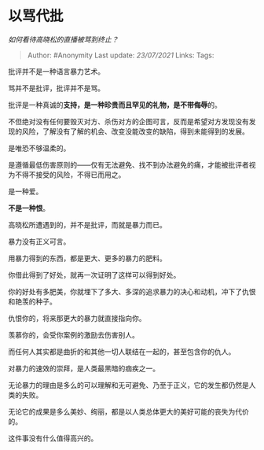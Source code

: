 # 以骂代批
*如何看待高晓松的直播被骂到终止？*

> Author: #Anonymity
> Last update: *23/07/2021* 
> Links:
> Tags:    


批评并不是一种语言暴力艺术。

骂并不是批评，批评并不是骂。

批评是一种真诚的**支持，**是一种珍贵而且罕见的**礼物，**是**不带侮辱**的。

不但绝对没有任何要毁灭对方、杀伤对方的企图可言，反而是希望对方发现没有发现的风险，了解没有了解的机会、改变没能改变的缺陷，得到未能得到的发展。

是唯恐不够温柔的。

是遵循最低伤害原则的——仅有无法避免、找不到办法避免的痛，才能被批评者视为不得不接受的风险，不得已而用之。

是一种爱。

**不是一种恨**。

高晓松所遭遇到的，并不是批评，而就是暴力而已。

暴力没有正义可言。

用暴力得到的东西，都是更大、更多的暴力的肥料。

你借此得到了好处，就再一次证明了这样可以得到好处。

你的好处有多肥美，你就埋下了多大、多深的追求暴力的决心和动机，冲下了仇恨和艳羡的种子。

仇恨你的，将来那更大的暴力就直接指向你。

羡慕你的，会受你案例的激励去伤害别人。

而任何人其实都是曲折的和其他一切人联结在一起的，甚至包含你的仇人。

对暴力的速效的崇拜，是人类最黑暗的痼疾之一。

无论暴力的理由是多么的可以理解和无可避免、乃至于正义，它的发生都仍然是人类的失败。

无论它的成果是多么美妙、绚丽，都是以人类总体更大的美好可能的丧失为代价的。

这件事没有什么值得高兴的。



